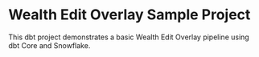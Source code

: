 # Wealth Edit Overlay Sample Project

This dbt project demonstrates a basic Wealth Edit Overlay pipeline using dbt Core and Snowflake.
